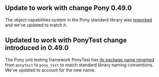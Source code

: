## Update to work with change Pony 0.49.0

The object capabilities system in the Pony standard library was [reworked](https://github.com/ponylang/ponyc/pull/4031) and we've updated to match it.

## Updated to work with PonyTest change introduced in 0.49.0

The Pony unit testing framework PonyTest has [its package name renamed](https://github.com/ponylang/ponyc/pull/4032) from `ponytest` to `pony_test` to match standard library naming conventions. We've updated to account for the new name.

